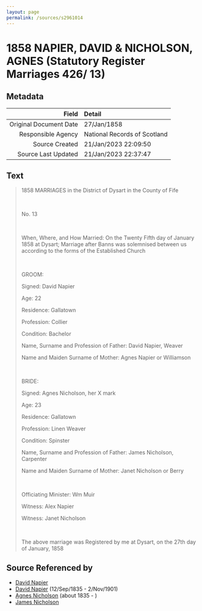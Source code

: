 ```yaml
---
layout: page
permalink: /sources/s2961014
---
```


# 1858 NAPIER, DAVID & NICHOLSON, AGNES (Statutory Register Marriages 426/ 13)

## Metadata

Field | Detail
---:|:---
Original Document Date | 27/Jan/1858
Responsible Agency | National Records of Scotland
Source Created | 21/Jan/2023 22:09:50
Source Last Updated | 21/Jan/2023 22:37:47

## Text

> 1858 MARRIAGES in the District of Dysart in the County of Fife
>
> <br/>
>
> No. 13
>
> <br/>
>
> When, Where, and How Married: On the Twenty Fifth day of January 1858 at Dysart; Marriage after Banns was solemnised between us according to the forms of the Established Church
>
> <br/>
>
> GROOM:
>
> Signed: David Napier
>
> Age: 22
>
> Residence: Gallatown
>
> Profession: Collier
>
> Condition: Bachelor
>
> Name, Surname and Profession of Father: David Napier, Weaver
>
> Name and Maiden Surname of Mother: Agnes Napier or Williamson
>
> <br/>
>
> BRIDE:
>
> Signed: Agnes Nicholson, her X mark
>
> Age: 23
>
> Residence: Gallatown
>
> Profession: Linen Weaver
>
> Condition: Spinster
>
> Name, Surname and Profession of Father: James Nicholson, Carpenter
>
> Name and Maiden Surname of Mother: Janet Nicholson or Berry
>
> <br/>
>
> Officiating Minister: Wm Muir
>
> Witness: Alex Napier
>
> Witness: Janet Nicholson
>
> <br/>
>
> The above marriage was Registered by me at Dysart, on the 27th day of January, 1858
>

## Source Referenced by

* [David Napier](../people/@71012752@-david-napier-b-d.md)
* [David Napier](../people/@41697732@-david-napier-b1835-9-12-d1901-11-2.md) (12/Sep/1835 - 2/Nov/1901)
* [Agnes Nicholson](../people/@65182613@-agnes-nicholson-b1835-d.md) (about 1835 - )
* [James Nicholson](../people/@30814449@-james-nicholson-b-d.md)
